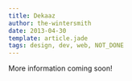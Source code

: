 ```yaml
---
title: Dekaaz
author: the-wintersmith
date: 2013-04-30
template: article.jade
tags: design, dev, web, NOT_DONE
---
```


More information coming soon!